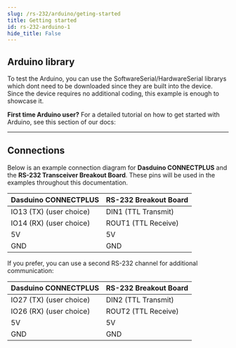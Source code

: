 ```yaml
---
slug: /rs-232/arduino/geting-started 
title: Getting started
id: rs-232-arduino-1 
hide_title: False
---
```


## Arduino library

To test the Arduino, you can use the SoftwareSerial/HardwareSerial librarys which dont need to be downloaded since they are built into the device. Since the device requires no additional coding, this example is enough to showcase it.

<InfoBox>

**First time Arduino user?** For a detailed tutorial on how to get started with Arduino, see this section of our docs:

<QuickLink  
  title="Getting started with Arduino"  
  description="A full, comprehensive tutorial on how to fully set up and upload code for the first time on an Arduino board, from scratch!"  
  url="/documentation/arduino/quick-start-guide"  
/>  

</InfoBox>

---

## Connections

Below is an example connection diagram for **Dasduino CONNECTPLUS** and the **RS-232 Transceiver Breakout Board**. These pins will be used in the examples throughout this documentation.

| **Dasduino CONNECTPLUS** | **RS-232 Breakout Board** |
| ------------------------ | ------------------------- |
| IO13 (TX) (user choice)  | DIN1 (TTL Transmit)       |
| IO14 (RX) (user choice)  | ROUT1 (TTL Receive)       |
| 5V                       | 5V                        |
| GND                      | GND                       |

<InfoBox>

If you prefer, you can use a second RS-232 channel for additional communication:

| **Dasduino CONNECTPLUS** | **RS-232 Breakout Board** |
| ------------------------ | ------------------------- |
| IO27 (TX) (user choice)  | DIN2 (TTL Transmit)       |
| IO26 (RX)  (user choice) | ROUT2 (TTL Receive)       |
| 5V                       | 5V                        |
| GND                      | GND                       |

</InfoBox>